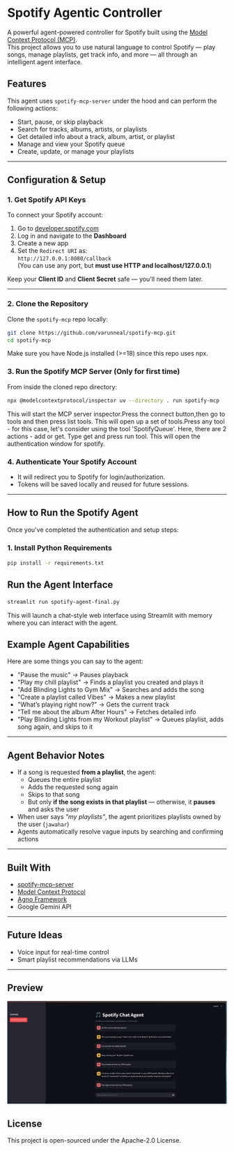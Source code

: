 # Spotify Agentic Controller

A powerful agent-powered controller for Spotify built using the [Model Context Protocol (MCP)](https://github.com/modelcontextprotocol/mcp).  
This project allows you to use natural language to control Spotify — play songs, manage playlists, get track info, and more — all through an intelligent agent interface.

## Features

This agent uses `spotify-mcp-server` under the hood and can perform the following actions:

-  Start, pause, or skip playback
-  Search for tracks, albums, artists, or playlists
-  Get detailed info about a track, album, artist, or playlist
-  Manage and view your Spotify queue
-  Create, update, or manage your playlists

---

## Configuration & Setup

### 1. Get Spotify API Keys

To connect your Spotify account:

1. Go to [developer.spotify.com](https://developer.spotify.com)
2. Log in and navigate to the **Dashboard**
3. Create a new app
4. Set the `Redirect URI` as:  
   `http://127.0.0.1:8080/callback`  
   (You can use any port, but **must use HTTP and localhost/127.0.0.1**)

Keep your **Client ID** and **Client Secret** safe — you'll need them later.

---

### 2. Clone the Repository

Clone the `spotify-mcp` repo locally:

```bash
git clone https://github.com/varunneal/spotify-mcp.git
cd spotify-mcp
```

Make sure you have Node.js installed (>=18) since this repo uses npx.

### 3. Run the Spotify MCP Server (Only for first time)
From inside the cloned repo directory:

```bash
npx @modelcontextprotocol/inspector uv --directory . run spotify-mcp
```

This will start the MCP server inspector.Press the connect button,then go to tools and then press list tools. This will open up a set of tools.Press any tool - for this case, let's consider using the tool 'SpotifyQueue'. Here, there are 2 actions - add or get. Type get and press run tool. This will open the authentication window for spotify.


### 4. Authenticate Your Spotify Account

- It will redirect you to Spotify for login/authorization.
- Tokens will be saved locally and reused for future sessions.

---
## How to Run the Spotify Agent

Once you've completed the authentication and setup steps:

### 1. Install Python Requirements

```bash
pip install -r requirements.txt
```

## Run the Agent Interface

```bash
streamlit run spotify-agent-final.py
```

This will launch a chat-style web interface using Streamlit with memory where you can interact with the agent.

## Example Agent Capabilities

Here are some things you can say to the agent:

- "Pause the music" → Pauses playback  
- "Play my chill playlist" → Finds a playlist you created and plays it  
- "Add Blinding Lights to Gym Mix" → Searches and adds the song  
- "Create a playlist called Vibes" → Makes a new playlist  
- "What’s playing right now?" → Gets the current track  
- "Tell me about the album After Hours" → Fetches detailed info  
- "Play Blinding Lights from my Workout playlist" → Queues playlist, adds song again, and skips to it  

---

## Agent Behavior Notes

- If a song is requested **from a playlist**, the agent:
  - Queues the entire playlist
  - Adds the requested song again
  - Skips to that song
  - But only **if the song exists in that playlist** — otherwise, it **pauses** and asks the user
- When user says *"my playlists"*, the agent prioritizes playlists owned by the user (`jawahar`)
- Agents automatically resolve vague inputs by searching and confirming actions

---

## Built With

- [spotify-mcp-server](https://github.com/varunneal/spotify-mcp)
- [Model Context Protocol](https://modelcontext.org)
- [Agno Framework](https://github.com/varunneal/agno)
- Google Gemini API

---

## Future Ideas

- Voice input for real-time control  
- Smart playlist recommendations via LLMs 

---

## Preview

  ![Alt text](img/Demo.png "Preview of the working")
## License

This project is open-sourced under the Apache-2.0 License.
